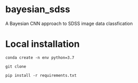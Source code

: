 # bayesian_sdss
A Bayesian CNN approach to SDSS image data classfication

# Local installation

```
conda create -n env python=3.7

git clone 

pip install -r requirements.txt
```
